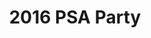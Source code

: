 ---
title: 2016 PSA Party
eleventyNavigation:
  key: 2016 PSA Party
  order:
  parent: PSA Party
layout: gallery.njk
permalink: "oldtimer/psa_party/2016/index.html"
meta_desc: "Photos from the 2016 PSA Party, held in San Diego, CA"
url: "https://www.psa-history.org/oldtimer/psa_party/2016/index.html"
collectionName: "2016-psa-party"
tags: "psa-party"
---